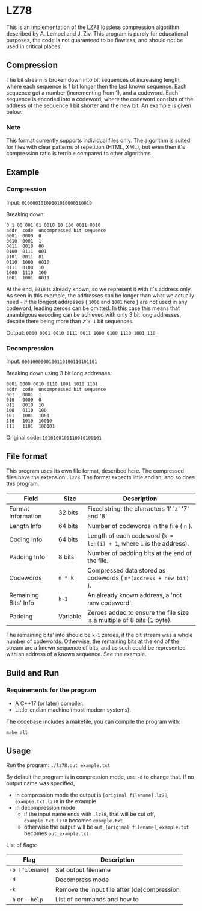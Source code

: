# LZ78

This is an implementation of the LZ78 lossless compression algorithm described by A. Lempel and J. Ziv.
This program is purely for educational purposes, the code is not guaranteed to be flawless, and should not be used in critical places. 

## Compression

The bit stream is broken down into bit sequences of increasing length, where each sequence is 1 bit longer then the last known sequence. Each sequence get a number (incrementing from 1), and a codeword. Each sequence is encoded into a codeword, where the codeword consists of the address of the sequence 1 bit shorter and the new bit. An example is given below.

### Note

This format currently supports individual files only. The algorithm is suited for files with clear patterns of repetition (HTML, XML), but even then it's compression ratio is terrible compared to other algorithms. 

## Example

### Compression

Input:
`01000010100101010000110010`

Breaking down:

```
0 1 00 001 01 0010 10 100 0011 0010
addr  code  uncompressed bit sequence
0001  0000  0
0010  0001  1
0011  0010  00
0100  0111  001 
0101  0011  01
0110  1000  0010
0111  0100  10
1000  1110  100
1001  1001  0011
```

At the end, `0010` is already known, so we represent it with it's address only. As seen in this example, the addresses can be longer than what we actually need - if the longest addresses ( `1000` and `1001` here ) are not used in any codeword, leading zeroes can be omitted. In this case this means that unambigous encoding can be achieved with only 3 bit long addresses, despite there being more than `2^3-1` bit sequences. 

Output:
`0000 0001 0010 0111 0011 1000 0100 1110 1001 110`

### Decompression

Input:
`
0001000000100110100110101101
`

Breaking down using 3 bit long addresses:

```
0001 0000 0010 0110 1001 1010 1101
addr  code  uncompressed bit sequence
001   0001  1
010   0000  0
011   0010  10
100   0110  100
101   1001  1001
110   1010  10010
111   1101  100101 
```

Original code:
`
1010100100110010100101
`

## File format

This program uses its own file format, described here. The compressed files have the extension `.lz78`. The format expects little endian, and so does this program.
 
| Field                | Size       | Description                                                                 |
|----------------------|------------|-----------------------------------------------------------------------------|
| Format Information   | 32 bits    | Fixed string: the characters 'l' 'z' '7' and '8'                            |
| Length Info          | 64 bits    | Number of codewords in the file ( `n` ).                                    |
| Coding Info          | 64 bits    | Length of each codeword (`k = len(i) + 1`, where `i` is the address).       |
| Padding Info         |  8 bits    | Number of padding bits at the end of the file.                              |
| Codewords            | `n * k`    | Compressed data stored as codewords ( `n*(address + new bit)` ).            |
| Remaining Bits' Info | `k-1`      | An already known address, a 'not new codeword'.                             |
| Padding              | Variable   | Zeroes added to ensure the file size is a multiple of 8 bits (1 byte).      |
 
The remaining bits' info should be `k-1` zeroes, if the bit stream was a whole number of codewords. Otherwise, the remaining bits at the end of the stream are a known sequence of bits, and as such could be represented with an address of a known sequence. See the example.

## Build and Run 

### Requirements for the program

 * A C++17 (or later) compiler.
 * Little-endian machine (most modern systems).

The codebase includes a makefile, you can compile the program with:

`make all`

## Usage

Run the program: 
`./lz78.out example.txt`

By default the program is in compression mode, use `-d` to change that. If no output name was specified, 

 * in compression mode the output is `[original filename].lz78`, `example.txt.lz78` in the example
 * in decompression mode
   * if the input name ends with `.lz78`, that will be cut off, `example.txt.lz78` becomes `example.txt`
   * otherwise the output will be `out_[original filename]`, `example.txt` becomes `out_example.txt`

List of flags:

| Flag             | Description                                 |
|------------------|---------------------------------------------|
| `-o [filename]`  | Set output filename                         |
| `-d`             | Decompress mode                             |
| `-k`             | Remove the input file after (de)compression |
| `-h` or `--help` | List of commands and how to                 |
